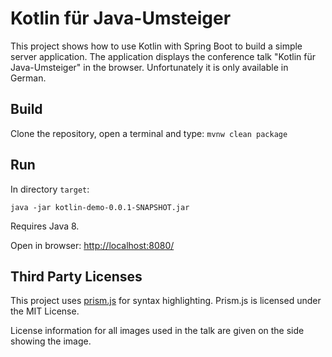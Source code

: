 # Kotlin für Java-Umsteiger

This project shows how to use Kotlin with Spring Boot to build a simple server application.
The application displays the conference talk "Kotlin für Java-Umsteiger" in the browser.
Unfortunately it is only available in German.

## Build

Clone the repository, open a terminal and type:
`mvnw clean package`

## Run

In directory `target`:

`java -jar kotlin-demo-0.0.1-SNAPSHOT.jar`

Requires Java 8.

Open in browser: [http://localhost:8080/](http://localhost:8080/)

## Third Party Licenses

This project uses [prism.js](https://github.com/PrismJS/prism) for syntax highlighting. Prism.js is licensed under the MIT License.

License information for all images used in the talk are given on the side showing the image. 
